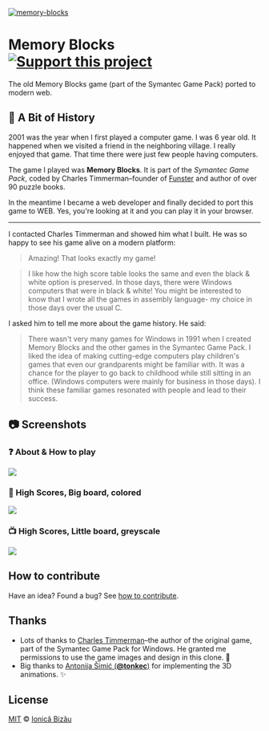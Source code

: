[![memory-blocks](http://i.imgur.com/m6ToUa4.png)](https://ionicabizau.github.io/memory-blocks/)

# Memory Blocks [![Support this project][donate-now]][paypal-donations]

The old Memory Blocks game (part of the Symantec Game Pack) ported to modern web.

## :memo: A Bit of History

2001 was the year when I first played a computer game. I was 6 year old.
It happened when we visited a friend in the neighboring village. I really enjoyed that game. That time there were just few people having computers.

The game I played was **Memory Blocks**. It is part of the *Symantec Game Pack*, coded by Charles Timmerman–founder of [Funster](http://funster.com) and author of over 90 puzzle books.

In the meantime I became a web developer and finally decided to port this game to WEB. Yes, you're looking at it and you can play it in your browser.

----

I contacted Charles Timmerman and showed him what I built. He was so happy to see his game alive on a modern platform:

> Amazing! That looks exactly my game!

> I like how the high score table looks the same and even the black & white option is preserved. In those days, there were Windows computers that were in black & white! You might be interested to know that I wrote all the games in assembly language- my choice in those days over the usual C.

I asked him to tell me more about the game history. He said:

> There wasn't very many games for Windows in 1991 when I
> created Memory Blocks and the other games in the
> Symantec Game Pack. I liked the idea of making
> cutting-edge computers play children's games that even
> our grandparents might be familiar with. It was a chance
> for the player to go back to childhood while still sitting
> in an office. (Windows computers were mainly for business
> in those days). I think these familiar games resonated
> with people and lead to their success.

## :camera: Screenshots
### :question: About & How to play

[![](http://i.imgur.com/3Y7jJvF.png)](https://ionicabizau.github.io/memory-blocks/)

### :camel: High Scores, Big board, colored

[![](http://i.imgur.com/OymyC8A.png)](https://ionicabizau.github.io/memory-blocks/)

### :tv: High Scores, Little board, greyscale

[![](http://i.imgur.com/OydrO2v.png)](https://ionicabizau.github.io/memory-blocks/)

## How to contribute
Have an idea? Found a bug? See [how to contribute][contributing].

## Thanks

 - Lots of thanks to [Charles Timmerman](http://funster.com/)–the
    author of the original game, part of the Symantec Game Pack for
    Windows. He granted me permissions to use the game images and design in this
    clone. :cake:
 - Big thanks to [Antonija Šimić (**@tonkec**)](https://github.com/tonkec) for implementing the 3D animations. :sparkles:

## License

[MIT][license] © [Ionică Bizău][website]

[paypal-donations]: https://www.paypal.com/cgi-bin/webscr?cmd=_s-xclick&hosted_button_id=RVXDDLKKLQRJW
[donate-now]: http://i.imgur.com/6cMbHOC.png

[license]: http://showalicense.com/?fullname=Ionic%C4%83%20Biz%C4%83u%20%3Cbizauionica%40gmail.com%3E%20(http%3A%2F%2Fionicabizau.net)&year=2015#license-mit
[website]: http://ionicabizau.net
[contributing]: /CONTRIBUTING.md
[docs]: /DOCUMENTATION.md